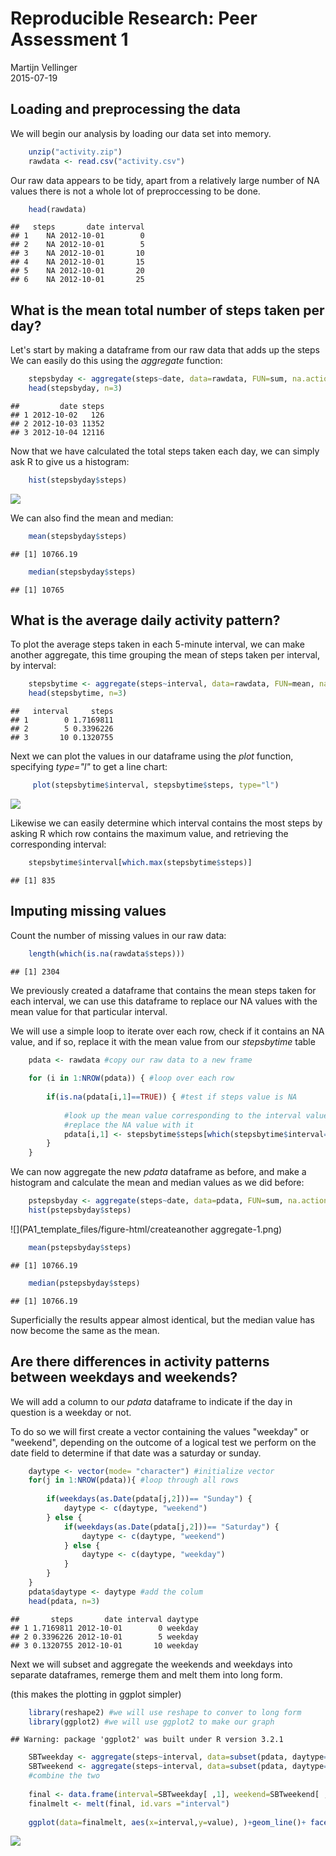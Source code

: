 # Reproducible Research: Peer Assessment 1
Martijn Vellinger  
2015-07-19  


## Loading and preprocessing the data

We will begin our analysis by loading our data set into memory.

```r
    unzip("activity.zip")
    rawdata <- read.csv("activity.csv")
```

Our raw data appears to be tidy, apart from a relatively large number of 
NA values there is not a whole lot of preproccessing to be done.



```r
    head(rawdata)
```

```
##   steps       date interval
## 1    NA 2012-10-01        0
## 2    NA 2012-10-01        5
## 3    NA 2012-10-01       10
## 4    NA 2012-10-01       15
## 5    NA 2012-10-01       20
## 6    NA 2012-10-01       25
```



## What is the mean total number of steps taken per day?

Let's start by making a dataframe from our raw data that adds up the steps
We can easily do this using the *aggregate* function:


```r
    stepsbyday <- aggregate(steps~date, data=rawdata, FUN=sum, na.action = na.omit)
    head(stepsbyday, n=3)
```

```
##         date steps
## 1 2012-10-02   126
## 2 2012-10-03 11352
## 3 2012-10-04 12116
```
    
Now that we have calculated the total steps taken each day, we can simply ask R 
to give us a histogram:


```r
    hist(stepsbyday$steps)
```

![](PA1_template_files/figure-html/histogram-1.png) 

We can also find the mean and median:


```r
    mean(stepsbyday$steps)
```

```
## [1] 10766.19
```

```r
    median(stepsbyday$steps)
```

```
## [1] 10765
```


## What is the average daily activity pattern?

To plot the average steps taken in each 5-minute interval, we can make another
aggregate, this time grouping the mean of steps taken per interval, by interval:


```r
    stepsbytime <- aggregate(steps~interval, data=rawdata, FUN=mean, na.action=na.omit)
    head(stepsbytime, n=3)
```

```
##   interval     steps
## 1        0 1.7169811
## 2        5 0.3396226
## 3       10 0.1320755
```
  


Next we can plot the values in our dataframe using the *plot* function,
specifying *type="l"* to get a line chart:


```r
     plot(stepsbytime$interval, stepsbytime$steps, type="l")
```

![](PA1_template_files/figure-html/plotgraph-1.png) 

Likewise we can easily determine which interval contains the most steps by
asking R which row contains the maximum value, and retrieving the corresponding
interval:


```r
    stepsbytime$interval[which.max(stepsbytime$steps)]
```

```
## [1] 835
```



## Imputing missing values

Count the number of missing values in our raw data:


```r
    length(which(is.na(rawdata$steps)))
```

```
## [1] 2304
```

We previously created a dataframe that contains the mean steps taken for each
interval, we can use this dataframe to replace our NA values with the mean value
for that particular interval.

We will use a simple loop to iterate over each row, check if it contains an NA
value, and if so, replace it with the mean value from our *stepsbytime* table


```r
    pdata <- rawdata #copy our raw data to a new frame
    
    for (i in 1:NROW(pdata)) { #loop over each row
      
        if(is.na(pdata[i,1]==TRUE)) { #test if steps value is NA
            
            #look up the mean value corresponding to the interval value and
            #replace the NA value with it
            pdata[i,1] <- stepsbytime$steps[which(stepsbytime$interval==pdata[i,3])]
        } 
    }
```

We can now aggregate the new *pdata* dataframe as before, and make a histogram and
calculate the mean and median values as we did before:


```r
    pstepsbyday <- aggregate(steps~date, data=pdata, FUN=sum, na.action = na.omit)
    hist(pstepsbyday$steps)
```

![](PA1_template_files/figure-html/createanother aggregate-1.png) 

```r
    mean(pstepsbyday$steps)
```

```
## [1] 10766.19
```

```r
    median(pstepsbyday$steps)
```

```
## [1] 10766.19
```

Superficially the results appear almost identical, but the median value has now
become the same as the mean.

## Are there differences in activity patterns between weekdays and weekends?

We will add a column to our *pdata* dataframe to indicate if the day in question
is a weekday or not.

To do so we will first create a vector containing the values "weekday" or
"weekend", depending on the outcome of a logical test we perform on the date
field to determine if that date was a saturday or sunday.


```r
    daytype <- vector(mode= "character") #initialize vector
    for(j in 1:NROW(pdata)){ #loop through all rows
        
        if(weekdays(as.Date(pdata[j,2]))== "Sunday") {
            daytype <- c(daytype, "weekend")
        } else {
            if(weekdays(as.Date(pdata[j,2]))== "Saturday") {
                daytype <- c(daytype, "weekend")
            } else {
                daytype <- c(daytype, "weekday")  
            }
        }
    }
    pdata$daytype <- daytype #add the colum
    head(pdata, n=3)
```

```
##       steps       date interval daytype
## 1 1.7169811 2012-10-01        0 weekday
## 2 0.3396226 2012-10-01        5 weekday
## 3 0.1320755 2012-10-01       10 weekday
```

Next we will subset and aggregate the weekends and weekdays into separate 
dataframes, remerge them and melt them into long form.

(this makes the plotting in ggplot simpler)


```r
    library(reshape2) #we will use reshape to conver to long form
    library(ggplot2) #we will use ggplot2 to make our graph
```

```
## Warning: package 'ggplot2' was built under R version 3.2.1
```

```r
    SBTweekday <- aggregate(steps~interval, data=subset(pdata, daytype=="weekday"), FUN=mean, na.action=na.omit)
    SBTweekend <- aggregate(steps~interval, data=subset(pdata, daytype=="weekend"), FUN=mean, na.action=na.omit)
    #combine the two
    
    final <- data.frame(interval=SBTweekday[ ,1], weekend=SBTweekend[ ,2], weekdays=SBTweekday[ ,2])
    finalmelt <- melt(final, id.vars ="interval")
    
    ggplot(data=finalmelt, aes(x=interval,y=value), )+geom_line()+ facet_grid(variable ~ .)
```

![](PA1_template_files/figure-html/recast-1.png) 


